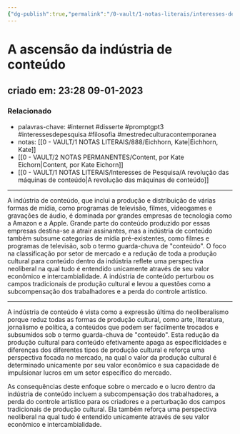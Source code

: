 ```yaml
---
{"dg-publish":true,"permalink":"/0-vault/1-notas-literais/interesses-de-pesquisa/a-ascensao-da-industria-de-conteudo/","tags":["internet","disserte","promptgpt3","interessesdepesquisa","filosofia","mestredeculturacontemporanea"],"dgHomeLink":true,"dgShowLocalGraph":true,"dgShowFileTree":true,"dgEnableSearch":true}
---
```


# A ascensão da indústria de conteúdo
## criado em: 23:28 09-01-2023

### Relacionado
- palavras-chave: #internet #disserte #promptgpt3 #interessesdepesquisa #filosofia #mestredeculturacontemporanea 
- notas: [[0 - VAULT/1 NOTAS LITERAIS/888/Eichhorn, Kate\|Eichhorn, Kate]]
- [[0 - VAULT/2 NOTAS PERMANENTES/Content, por Kate Eichorn\|Content, por Kate Eichorn]]
- [[0 - VAULT/1 NOTAS LITERAIS/Interesses de Pesquisa/A revolução das máquinas de conteúdo\|A revolução das máquinas de conteúdo]]
---
A indústria de conteúdo, que inclui a produção e distribuição de várias formas de mídia, como programas de televisão, filmes, videogames e gravações de áudio, é dominada por grandes empresas de tecnologia como a Amazon e a Apple. Grande parte do conteúdo produzido por essas empresas destina-se a atrair assinantes, mas a indústria de conteúdo também subsume categorias de mídia pré-existentes, como filmes e programas de televisão, sob o termo guarda-chuva de "conteúdo". O foco na classificação por setor de mercado e a redução de toda a produção cultural para conteúdo dentro da indústria reflete uma perspectiva neoliberal na qual tudo é entendido unicamente através de seu valor econômico e intercambialidade. A indústria de conteúdo perturbou os campos tradicionais de produção cultural e levou a questões como a subcompensação dos trabalhadores e a perda do controle artístico.

---
A indústria de conteúdo é vista como a expressão última do neoliberalismo porque reduz todas as formas de produção cultural, como arte, literatura, jornalismo e política, a conteúdos que podem ser facilmente trocados e subsumidos sob o termo guarda-chuva de "conteúdo". Esta redução da produção cultural para conteúdo efetivamente apaga as especificidades e diferenças dos diferentes tipos de produção cultural e reforça uma perspectiva focada no mercado, na qual o valor da produção cultural é determinado unicamente por seu valor econômico e sua capacidade de impulsionar lucros em um setor específico do mercado.

As consequências deste enfoque sobre o mercado e o lucro dentro da indústria de conteúdo incluem a subcompensação dos trabalhadores, a perda do controle artístico para os criadores e a perturbação dos campos tradicionais de produção cultural. Ela também reforça uma perspectiva neoliberal na qual tudo é entendido unicamente através de seu valor econômico e intercambialidade.